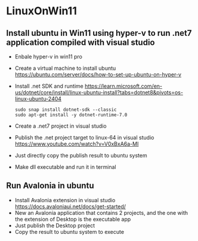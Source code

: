 # LinuxOnWin11
## Install ubuntu in Win11 using hyper-v to run .net7 application compiled with visual studio
- Enbale hyper-v in win11 pro
- Create a virtual machine to install ubuntu
  https://ubuntu.com/server/docs/how-to-set-up-ubuntu-on-hyper-v
- Install .net SDK and runtime
  https://learn.microsoft.com/en-us/dotnet/core/install/linux-ubuntu-install?tabs=dotnet8&pivots=os-linux-ubuntu-2404

  ```
  sudo snap install dotnet-sdk --classic
  sudo apt-get install -y dotnet-runtime-7.0
  ```
- Create a .net7 project in visual studio
- Publish the .net project target to linux-64 in visual studio
  https://www.youtube.com/watch?v=V0xBxA6a-MI
- Just directly copy the publish result to ubuntu system
- Make dll executable and run it in terminal

## Run Avalonia in ubuntu
* Install Avalonia extension in visual studio https://docs.avaloniaui.net/docs/get-started/
* New an Avalonia application that contains 2 projects, and the one with the extension of Desktop is the executable app
* Just publish the Desktop project
* Copy the result to ubuntu system to execute
